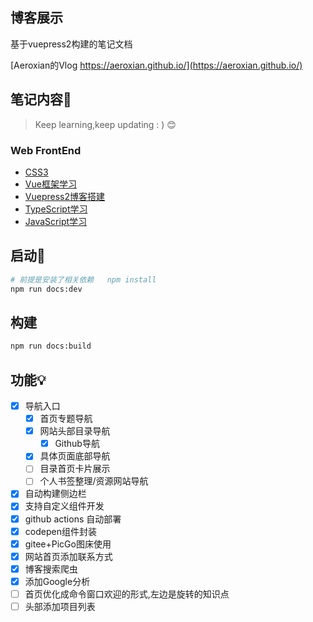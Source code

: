 
## 博客展示

基于vuepress2构建的笔记文档

[Aeroxian的Vlog https://aeroxian.github.io/](https://aeroxian.github.io/)

## 笔记内容📗

> Keep learning,keep updating : ) 😊

### Web FrontEnd

- [CSS3](https://aeroxian.github.io/css/)
- [Vue框架学习](https://aeroxian.github.io/vue3/)
- [Vuepress2博客搭建](https://aeroxian.github.io/vuepress/)
- [TypeScript学习](https://aeroxian.github.io/typescript/)
- [JavaScript学习](https://aeroxian.github.io/javascript/)




## 启动:rocket:

```sh
# 前提是安装了相关依赖   npm install
npm run docs:dev
```



## 构建

```sh
npm run docs:build
```



## 功能💡


- [x] 导航入口
  - [x] 首页专题导航
  - [x] 网站头部目录导航
    - [x] Github导航
  - [x] 具体页面底部导航
  - [ ] 目录首页卡片展示
  - [ ] 个人书签整理/资源网站导航
- [x] 自动构建侧边栏
- [x] 支持自定义组件开发
- [x] github actions 自动部署
- [x] codepen组件封装
- [x] gitee+PicGo图床使用
- [x] 网站首页添加联系方式
- [x] 博客搜索爬虫
- [x] 添加Google分析
- [ ] 首页优化成命令窗口欢迎的形式,左边是旋转的知识点
- [ ] 头部添加项目列表
